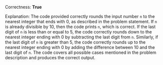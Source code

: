 Correctness: **True**

Explanation: The code provided correctly rounds the input number `n` to the nearest integer that ends with 0, as described in the problem statement. If `n` is already divisible by 10, then the code prints `n`, which is correct. If the last digit of `n` is less than or equal to 5, the code correctly rounds down to the nearest integer ending with 0 by subtracting the last digit from `n`. Similarly, if the last digit of `n` is greater than 5, the code correctly rounds up to the nearest integer ending with 0 by adding the difference between 10 and the last digit of `n`. The code covers all possible cases mentioned in the problem description and produces the correct output.
